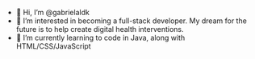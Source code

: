- 👋 Hi, I’m @gabrielaldk
- 👀 I’m interested in becoming a full-stack developer. My dream for the future is to help create digital health interventions.
- 🌱 I’m currently learning to code in Java, along with HTML/CSS/JavaScript

<!---
gabrielaldk/gabrielaldk is a ✨ special ✨ repository because its `README.md` (this file) appears on your GitHub profile.
You can click the Preview link to take a look at your changes.
--->
